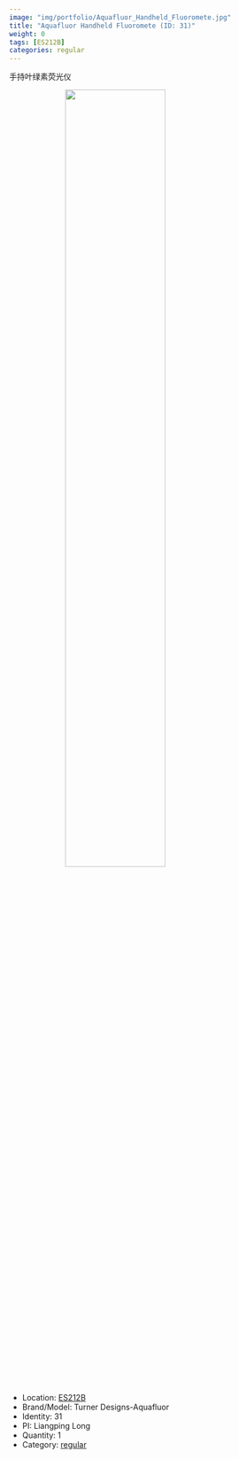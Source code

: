 ```yaml
---
image: "img/portfolio/Aquafluor_Handheld_Fluoromete.jpg"
title: "Aquafluor Handheld Fluoromete (ID: 31)"
weight: 0
tags: [ES212B]
categories: regular
---
```


手持叶绿素荧光仪

<!--more-->

<img src="../../img/portfolio/Aquafluor_Handheld_Fluoromete.jpg" width="60%" style="display: block; margin: auto;">

- Location: [ES212B](../../tags/es212b)
- Brand/Model: Turner Designs-Aquafluor
- Identity: 31
- PI: Liangping Long
- Quantity: 1
- Category: [regular](../../categories/regular)






